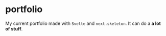 # portfolio

My current portfolio made with `Svelte` and `next.skeleton`.
It can do a **a lot of stuff**.
